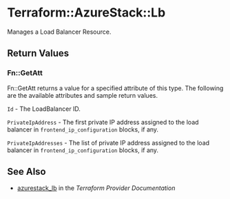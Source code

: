 # Terraform::AzureStack::Lb

Manages a Load Balancer Resource.

## Return Values

### Fn::GetAtt

Fn::GetAtt returns a value for a specified attribute of this type. The following are the available attributes and sample return values.

`Id` - The LoadBalancer ID.

`PrivateIpAddress` - The first private IP address assigned to the load balancer in `frontend_ip_configuration` blocks, if any.

`PrivateIpAddresses` - The list of private IP address assigned to the load balancer in `frontend_ip_configuration` blocks, if any.

## See Also

* [azurestack_lb](https://www.terraform.io/docs/providers/azurestack/r/lb.html) in the _Terraform Provider Documentation_